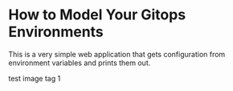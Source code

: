 # How to Model Your Gitops Environments

This is a very simple web application that gets configuration from environment variables and prints them out.

test image tag 1